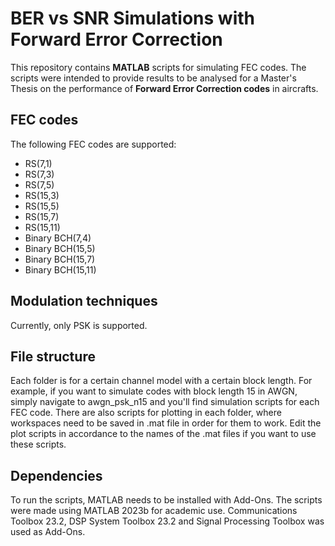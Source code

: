 # BER vs SNR Simulations with Forward Error Correction
This repository contains **MATLAB** scripts for simulating FEC codes. The scripts were intended to provide results to be analysed for a Master's Thesis on the performance of **Forward Error Correction codes** in aircrafts.

## FEC codes
The following FEC codes are supported:
- RS(7,1)
- RS(7,3)
- RS(7,5)
- RS(15,3)
- RS(15,5)
- RS(15,7)
- RS(15,11)
- Binary BCH(7,4)
- Binary BCH(15,5)
- Binary BCH(15,7)
- Binary BCH(15,11)

## Modulation techniques
Currently, only PSK is supported.

## File structure
Each folder is for a certain channel model with a certain block length. For example, if you want to simulate codes with block length 15 in AWGN, simply navigate to awgn_psk_n15 and you'll find simulation scripts for each FEC code. There are also scripts for plotting in each folder, where workspaces need to be saved in .mat file in order for them to work. Edit the plot scripts in accordance to the names of the .mat files if you want to use these scripts.

## Dependencies
To run the scripts, MATLAB needs to be installed with Add-Ons. The scripts were made using MATLAB 2023b for academic use. Communications Toolbox 23.2, DSP System Toolbox 23.2 and Signal Processing Toolbox was used as Add-Ons.
